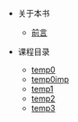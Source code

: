 - 关于本书

  - [前言](README.md)

- 课程目录

  - [temp0](temp/temp0.md)
  - [temp0imp](temp/temp0imp.md)
  - [temp1](temp/temp1.md)
  - [temp2](temp/temp2.md)
  - [temp3](temp/temp3.md)
